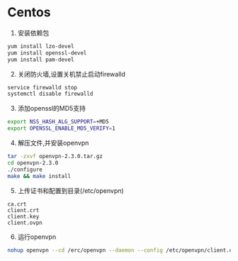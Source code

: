 # Centos

1. 安装依赖包
```bash
yum install lzo-devel
yum install openssl-devel
yum install pam-devel
```

2. 关闭防火墙,设置关机禁止启动firewalld
```bash
service firewalld stop
systemctl disable firewalld
```

3. 添加openssl的MD5支持
```bash
export NSS_HASH_ALG_SUPPORT=+MD5
export OPENSSL_ENABLE_MD5_VERIFY=1
```

4. 解压文件,并安装openvpn
```bash
tar -zxvf openvpn-2.3.0.tar.gz
cd openvpn-2.3.0
./configure
make && make install
```

5. 上传证书和配置到目录(/etc/openvpn)
```
ca.crt
client.crt
client.key
client.ovpn
```

6. 运行openvpn
```bash
nohup openvpn --cd /erc/openvpn --daemon --config /etc/openvpn/client.ovpn
```


